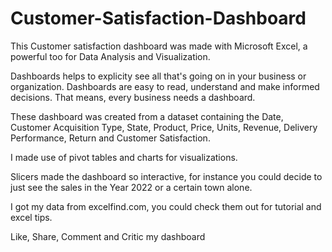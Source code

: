 # Customer-Satisfaction-Dashboard


This Customer satisfaction dashboard was made with  Microsoft Excel, a powerful too for Data Analysis and Visualization.

Dashboards helps to explicity see all that's going on in your business or organization. Dashboards are easy to read, understand and make informed decisions.
That means, every business needs a dashboard.

These dashboard was created from a dataset containing the Date, Customer Acquisition Type, State, Product, Price, Units, Revenue, Delivery Performance, Return and Customer Satisfaction.

I made use of pivot tables and charts for visualizations.

Slicers made the dashboard so interactive, for instance you could decide to just see the sales in the Year 2022 or a certain town alone.

I got my data from excelfind.com, you could check them out for tutorial and excel tips.

Like, Share, Comment and Critic my dashboard
